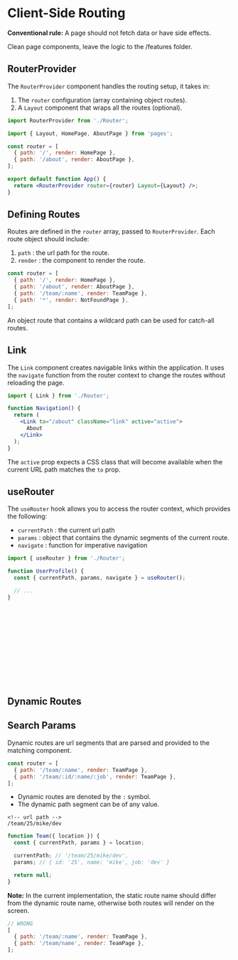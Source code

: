 # Client-Side Routing

**Conventional rule:** A page should not fetch data or have side effects.

Clean page components, leave the logic to the /features folder.

## RouterProvider

The `RouterProvider` component handles the routing setup, it takes in:

1. The `router` configuration (array containing object routes).
2. A `Layout` component that wraps all the routes (optional).

```jsx
import RouterProvider from './Router';

import { Layout, HomePage, AboutPage } from 'pages';

const router = [
  { path: '/', render: HomePage },
  { path: '/about', render: AboutPage },
];

export default function App() {
  return <RouterProvider router={router} Layout={Layout} />;
}
```

## Defining Routes

Routes are defined in the `router` array, passed to `RouterProvider`. Each route object should include:

1. `path` : the url path for the route.
2. `render` : the component to render the route.

```jsx
const router = [
  { path: '/', render: HomePage },
  { path: '/about', render: AboutPage },
  { path: '/team/:name', render: TeamPage },
  { path: '*', render: NotFoundPage },
];
```

An object route that contains a wildcard path can be used for catch-all routes.

## Link

The `Link` component creates navigable links within the application. It uses the `navigate` function from the router context to change the routes without reloading the page.

```jsx
import { Link } from './Router';

function Navigation() {
  return (
    <Link to="/about" className="link" active="active">
      About
    </Link>
  );
}
```

The `active` prop expects a CSS class that will become available when the current URL path matches the `to` prop.

## useRouter

The `useRouter` hook allows you to access the router context, which provides the following:

- `currentPath` : the current url path
- `params` : object that contains the dynamic segments of the current route.
- `navigate` : function for imperative navigation

```jsx
import { useRouter } from './Router';

function UserProfile() {
  const { currentPath, params, navigate } = useRouter();

  // ...
}
```

<br>
<br>
<br>
<br>
<br>
<br>
<br>
<br>
<br>
<br>

## Dynamic Routes

## Search Params

Dynamic routes are url segments that are parsed and provided to the matching component.

```jsx
const router = [
  { path: '/team/:name', render: TeamPage },
  { path: '/team/:id/:name/:job', render: TeamPage },
];
```

- Dynamic routes are denoted by the `:` symbol.
- The dynamic path segment can be of any value.

```
<!-- url path -->
/team/25/mike/dev
```

```jsx
function Team({ location }) {
  const { currentPath, params } = location;

  currentPath; // '/team/25/mike/dev',
  params; // { id: '25', name: 'mike', job: 'dev' }

  return null;
}
```

**Note:** In the current implementation, the static route name should differ from the dynamic route name, otherwise both routes will render on the screen.

```jsx
// WRONG
[
  { path: '/team/:name', render: TeamPage },
  { path: '/team/name', render: TeamPage },
];
```
